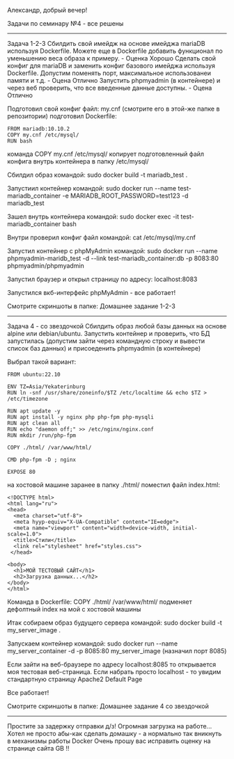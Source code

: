 Александр, добрый вечер!

Задачи по семинару №4 - все решены

---------------------------------------------------------------
Задача 1-2-3
Сбилдить свой имейдж на основе имейджа mariaDB используя Dockerfile. Можете еще в Dockerfile добавить функционал по уменьшению веса образа к примеру. - Оценка Хорошо
Сделать свой конфиг для mariaDB и заменить конфиг базового имейджа используя Dockerfile. Допустим поменять порт, максимальное использованеи памяти и т.д. - Оцена Отлично
Запустить phpmyadmin (в контейнере) и через веб проверить, что все введенные данные доступны. - Оцена Отлично

Подготовил свой конфиг файл: my.cnf (смотрите его в этой-же папке в репозитории)
подготовил Dockerfile:

    FROM mariadb:10.10.2
    COPY my.cnf /etc/mysql/
    RUN bash

команда COPY my.cnf /etc/mysql/ копирует подготовленный файл конфига внутрь контейнера в папку /etc/mysql/

Сбилдил образ командой:
    sudo docker build -t mariadb_test .

Запустиил контейнер командой:
    sudo docker run --name test-mariadb_container -e MARIADB_ROOT_PASSWORD=test123 -d mariadb_test

Зашел внутрь контейнера командой:
    sudo docker exec -it test-mariadb_container bash

Внутри проверил конфиг файл командой:
    cat /etc/mysql/my.cnf

Запустил контейнер с phpMyAdmin командой:
    sudo docker run --name phpmyadmin-maridb_test -d --link test-mariadb_container:db -p 8083:80 phpmyadmin/phpmyadmin

Запустил браузер и открыл страницу по адресу:
    localhost:8083

Запустился вкб-интерфейс phpMyAdmin - все работает!

Смотрите скриншоты в папке: Домашнее задание 1-2-3

---------------------------------------------------------------
Задача 4 - со звездочкой
Сбилдить образ любой базы данных на основе alpine или debian/ubuntu. Запустить контейнер и проверить, что БД запустилась (допустим зайти через командную строку и вывести список баз данных) и присоеденить phpmyadmin (в контейнере)

Выбрал такой вариант:

    FROM ubuntu:22.10
    
    ENV TZ=Asia/Yekaterinburg
    RUN ln -snf /usr/share/zoneinfo/$TZ /etc/localtime && echo $TZ > /etc/timezone
    
    RUN apt update -y
    RUN apt install -y nginx php php-fpm php-mysqli
    RUN apt clean all
    RUN echo "daemon off;" >> /etc/nginx/nginx.conf
    RUN mkdir /run/php-fpm

    COPY ./html/ /var/www/html/

    CMD php-fpm -D ; nginx

    EXPOSE 80

на хостовой машине заранее в папку ./html/ поместил файл index.html:

    <!DOCTYPE html>
    <html lang="ru">
    <head>
      <meta charset="utf-8">
      <meta hyyp-equiv="X-UA-Compatible" content="IE=edge">
      <meta name="viewport" content="width=device-width, initial-scale=1.0">
      <title>Стили</title>
      <link rel="stylesheet" href="styles.css">
     </head>
    
    <body>
      <h1>МОЙ ТЕСТОВЫЙ САЙТ</h1>
      <h2>Загрузка данных...</h2>
    </body>
    </html>

Команда в Dockerfile:  COPY ./html/ /var/www/html/ подменяет дефолтный index на мой с хостовой машины

Итак собираем образ будущего сервера командой:
    sudo docker build -t my_server_image .

Запускаем контейнер командой:
    sudo docker run --name my_server_container -d -p 8085:80 my_server_image
(назначил порт 8085)

Если зайти на веб-браузере по адресу localhost:8085 то открывается моя тестовая веб-страница.
Если набрать просто localhost - то увидим стандартную страницу Apache2 Default Page

Все работает!

Смотрите скриншоты в папке: Домашнее задание 4 со звездочкой

---------------------------------------------------------------
Простите за задержку отправки д/з! Огромная загрузка на работе...
Хотел не просто абы-как сделать домашку - а нормально так вникнуть в механизмы работы Docker
Очень прошу вас исправить оценку на странице сайта GB !!